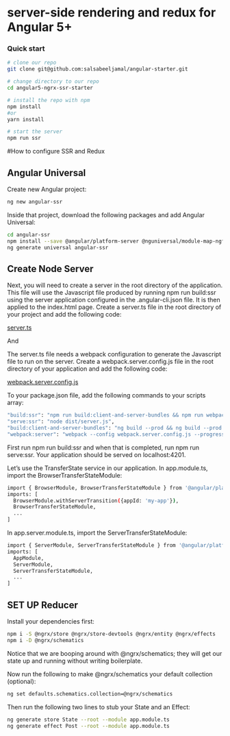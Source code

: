 # server-side rendering and redux for Angular 5+ 

### Quick start

```bash
# clone our repo
git clone git@github.com:salsabeeljamal/angular-starter.git

# change directory to our repo
cd angular5-ngrx-ssr-starter

# install the repo with npm
npm install
#or
yarn install

# start the server
npm run ssr

```
#How to configure SSR and Redux

## Angular Universal
Create new Angular project:

```sh
ng new angular-ssr
```

Inside that project, download the following packages and add Angular Universal:

```sh
cd angular-ssr
npm install --save @angular/platform-server @nguniversal/module-map-ngfactory-loader ts-loader@3.5.0 express
ng generate universal angular-ssr
```

## Create Node Server

Next, you will need to create a server in the root directory of the application. This file will use the Javascript file produced by running npm run build:ssr using the server application configured in the .angular-cli.json file. It is then applied to the index.html page. Create a server.ts file in the root directory of your project and add the following code:

[server.ts](https://github.com/salsabeeljamal/angular5-ngrx-ssr-starter/blob/master/server.ts)

And

The server.ts file needs a webpack configuration to generate the Javascript file to run on the server. Create a webpack.server.config.js file in the root directory of your application and add the following code:

[webpack.server.config.js](https://github.com/salsabeeljamal/angular5-ngrx-ssr-starter/blob/master/webpack.server.config.js)

To your package.json file, add the following commands to your scripts array:

```sh
"build:ssr": "npm run build:client-and-server-bundles && npm run webpack:server",
"serve:ssr": "node dist/server.js",
"build:client-and-server-bundles": "ng build --prod && ng build --prod --app 1 --output-hashing=false",
"webpack:server": "webpack --config webpack.server.config.js --progress --colors"
```

First run npm run build:ssr and when that is completed, run npm run serve:ssr. Your application should be served on localhost:4201.

Let’s use the TransferState service in our application. In app.module.ts, import the BrowserTransferStateModule:

```sh
import { BrowserModule, BrowserTransferStateModule } from '@angular/platform-browser';
imports: [
  BrowserModule.withServerTransition({appId: 'my-app'}),
  BrowserTransferStateModule,
  ...
]
```

In app.server.module.ts, import the ServerTransferStateModule:

```sh
import { ServerModule, ServerTransferStateModule } from '@angular/platform-server';
imports: [
  AppModule,
  ServerModule,
  ServerTransferStateModule,
  ...
]
```

## SET UP Reducer
Install your dependencies first:

```sh
npm i -S @ngrx/store @ngrx/store-devtools @ngrx/entity @ngrx/effects
npm i -D @ngrx/schematics
```

Notice that we are booping around with @ngrx/schematics; they will get our state up and running without writing boilerplate.

Now run the following to make @ngrx/schematics your default collection (optional):

```sh
ng set defaults.schematics.collection=@ngrx/schematics
```

Then run the following two lines to stub your State and an Effect:

```sh
ng generate store State --root --module app.module.ts
ng generate effect Post --root --module app.module.ts
```